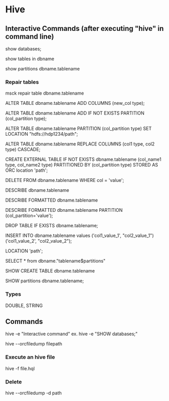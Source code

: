 # Hive

## Interactive Commands (after executing "hive" in command line)

show databases;

show tables in dbname

show partitions dbname.tablename

### Repair tables

msck repair table dbname.tablename

ALTER TABLE dbname.tablename ADD COLUMNS (new_col type);

ALTER TABLE dbname.tablename ADD IF NOT EXISTS PARTITION (col_partition type);

ALTER TABLE dbname.tablename PARTITION (col_partition type) SET LOCATION "hdfs://hdp1234/path";

ALTER TABLE dbname.tablename REPLACE COLUMNS (col1 type, col2 type) CASCADE;

CREATE EXTERNAL TABLE IF NOT EXISTS dbname.tablename (col_name1 type, col_name2 type) PARTITIONED BY (col_partition type) STORED AS ORC location 'path';

DELETE FROM dbname.tablename WHERE col = 'value';

DESCRIBE dbname.tablename

DESCRIBE FORMATTED dbname.tablename

DESCRIBE FORMATTED dbname.tablename PARTITION (col_partition='value');

DROP TABLE IF EXISTS dbname.tablename;

INSERT INTO dbname.tablename values ('col1_value_1', "col2_value_1")('col1_value_2', "col2_value_2");

LOCATION 'path';

SELECT * from dbname."tablename$partitions"

SHOW CREATE TABLE dbname.tablename

SHOW partitions dbname.tablename;

### Types

DOUBLE, STRING

## Commands

hive -e "Interactive command" ex. hive -e "SHOW databases;"

hive --orcfiledump filepath

### Execute an hive file

hive -f file.hql

### Delete

hive --orcfiledump -d path
